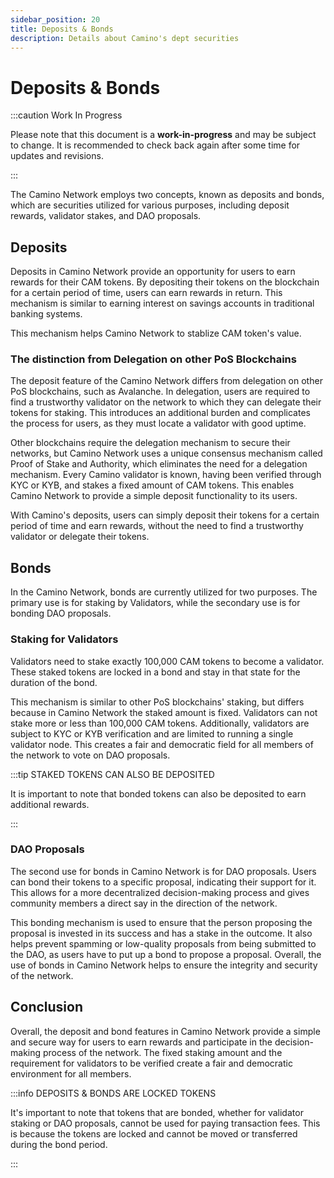 ```yaml
---
sidebar_position: 20
title: Deposits & Bonds
description: Details about Camino's dept securities
---
```


# Deposits & Bonds

:::caution Work In Progress

Please note that this document is a **work-in-progress** and may be subject to change. It is recommended to check back again after some time for updates and revisions.

:::

The Camino Network employs two concepts, known as deposits and bonds, which are securities utilized for various purposes, including deposit rewards, validator stakes, and DAO proposals.

## Deposits

Deposits in Camino Network provide an opportunity for users to earn rewards for their CAM tokens. By depositing their tokens on the blockchain for a certain period of time, users can earn rewards in return. This mechanism is similar to earning interest on savings accounts in traditional banking systems.

This mechanism helps Camino Network to stablize CAM token's value.

### The distinction from Delegation on other PoS Blockchains

The deposit feature of the Camino Network differs from delegation on other PoS blockchains, such as Avalanche. In delegation, users are required to find a trustworthy validator on the network to which they can delegate their tokens for staking. This introduces an additional burden and complicates the process for users, as they must locate a validator with good uptime.

Other blockchains require the delegation mechanism to secure their networks, but Camino Network uses a unique consensus mechanism called Proof of Stake and Authority, which eliminates the need for a delegation mechanism. Every Camino validator is known, having been verified through KYC or KYB, and stakes a fixed amount of CAM tokens. This enables Camino Network to provide a simple deposit functionality to its users.

With Camino's deposits, users can simply deposit their tokens for a certain period of time and earn rewards, without the need to find a trustworthy validator or delegate their tokens.

## Bonds

In the Camino Network, bonds are currently utilized for two purposes. The primary use is for staking by Validators, while the secondary use is for bonding DAO proposals.

### Staking for Validators

Validators need to stake exactly 100,000 CAM tokens to become a validator. These staked tokens are locked in a bond and stay in that state for the duration of the bond.

This mechanism is similar to other PoS blockchains' staking, but differs because in Camino Network the staked amount is fixed. Validators can not stake more or less than 100,000 CAM tokens. Additionally, validators are subject to KYC or KYB verification and are limited to running a single validator node. This creates a fair and democratic field for all members of the network to vote on DAO proposals.

:::tip STAKED TOKENS CAN ALSO BE DEPOSITED

It is important to note that bonded tokens can also be deposited to earn additional rewards.

:::

### DAO Proposals

The second use for bonds in Camino Network is for DAO proposals. Users can bond their tokens to a specific proposal, indicating their support for it. This allows for a more decentralized decision-making process and gives community members a direct say in the direction of the network.

This bonding mechanism is used to ensure that the person proposing the proposal is invested in its success and has a stake in the outcome. It also helps prevent spamming or low-quality proposals from being submitted to the DAO, as users have to put up a bond to propose a proposal. Overall, the use of bonds in Camino Network helps to ensure the integrity and security of the network.

## Conclusion

Overall, the deposit and bond features in Camino Network provide a simple and secure way for users to earn rewards and participate in the decision-making process of the network. The fixed staking amount and the requirement for validators to be verified create a fair and democratic environment for all members.

:::info DEPOSITS & BONDS ARE LOCKED TOKENS

It's important to note that tokens that are bonded, whether for validator staking or DAO proposals, cannot be used for paying transaction fees. This is because the tokens are locked and cannot be moved or transferred during the bond period.

:::
